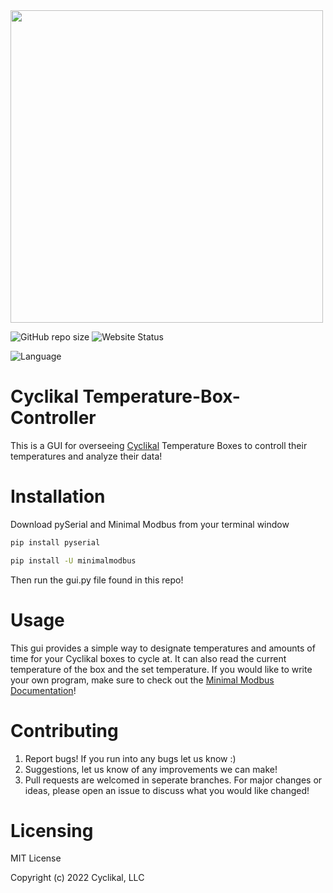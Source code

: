 <img src="https://media.licdn.com/dms/image/C4D0BAQFwxfZMEa1yWw/company-logo_200_200/0/1613624395995?e=2147483647&v=beta&t=mPyrVVGwUXIrqHhJVrB2Jk_ncw70xMmr4moOpTnjlu4"  width="500" height="500" class = "center">  

![GitHub repo size](https://img.shields.io/github/repo-size/Cyclikal/temperature-box-controller)
![Website Status](https://img.shields.io/website-up-down-green-red/http/cyclikal.com.svg)  

![Language](https://img.shields.io/badge/Python-14354C?style=for-the-badge&logo=python&logoColor=white)

# Cyclikal Temperature-Box-Controller
This is a GUI for overseeing <a href="https://cyclikal.com/">Cyclikal</a> Temperature Boxes to controll their temperatures and analyze their data!

# Installation
Download pySerial and Minimal Modbus from your terminal window 
```bash 
pip install pyserial
```   

```bash 
pip install -U minimalmodbus
```
Then run the gui.py file found in this repo!
# Usage
This gui provides a simple way to designate temperatures and amounts of time for your Cyclikal boxes to cycle at. It can also read the current temperature of the box and the set temperature. If you would like to write your own program, make sure to check out the <a href="https://minimalmodbus.readthedocs.io/en/stable/readme.html">Minimal Modbus Documentation</a>!

# Contributing 
1. Report bugs! If you run into any bugs let us know :)  
2. Suggestions, let us know of any improvements we can make!  
3. Pull requests are welcomed in seperate branches. For major changes or ideas, please open an issue to discuss what you would like changed!

# Licensing
MIT License

Copyright (c) 2022 Cyclikal, LLC


